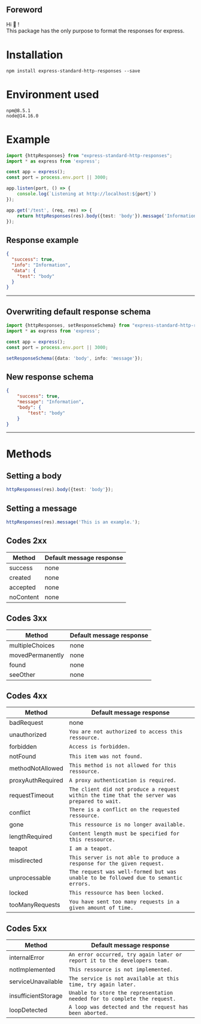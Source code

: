 ## Foreword
Hi 👋 !  
This package has the only purpose to format the responses for express.

# Installation
```  
npm install express-standard-http-responses --save
```

# Environment used

`npm@8.5.1`  
`node@14.16.0`

# Example  
```ts
import {httpResponses} from "express-standard-http-responses";
import * as express from 'express';

const app = express();
const port = process.env.port || 3000;

app.listen(port, () => {
    console.log(`Listening at http://localhost:${port}`)
});

app.get('/test', (req, res) => {
    return httpResponses(res).body({test: 'body'}).message('Information').success();
});

```

## Response example

```json
{
  "success": true,
  "info": "Information",
  "data": {
    "test": "body"
  }
}
```
-----

## Overwriting default response schema
```ts
import {httpResponses, setResponseSchema} from "express-standard-http-responses";
import * as express from 'express';

const app = express();
const port = process.env.port || 3000;

setResponseSchema({data: 'body', info: 'message'});
```

## New response schema
```json
{
    "success": true,
    "message": "Information",
    "body": {
        "test": "body"
    }
}
```

-----

# Methods

## Setting a body
```ts
httpResponses(res).body({test: 'body'});
```

## Setting a message

```ts
httpResponses(res).message('This is an example.');
```

## Codes 2xx

| Method    | Default message response |
|-----------|--------------------------|
| success   | none                     |
| created   | none                     |
| accepted  | none                     |
| noContent | none                     |

## Codes 3xx

| Method           | Default message response |
|------------------|--------------------------|
| multipleChoices  | none                     |
| movedPermanently | none                     |
| found            | none                     |
| seeOther         | none                     |

## Codes 4xx

| Method            | Default message response                                                                     |
|-------------------|----------------------------------------------------------------------------------------------|
| badRequest        | none                                                                                         |
| unauthorized      | `You are not authorized to access this ressource.`                                           |
| forbidden         | `Access is forbidden.`                                                                       |
| notFound          | `This item was not found.`                                                                   |
| methodNotAllowed  | `This method is not allowed for this ressource.`                                             |
| proxyAuthRequired | `A proxy authentication is required.`                                                        |
| requestTimeout    | `The client did not produce a request within the time that the server was prepared to wait.` |
| conflict          | `There is a conflict on the requested ressource.`                                            |
| gone              | `This ressource is no longer available.`                                                     |
| lengthRequired    | `Content length must be specified for this ressource.`                                       |
| teapot            | `I am a teapot.`                                                                             |
| misdirected       | `This server is not able to produce a response for the given request.`                       |
| unprocessable     | `The request was well-formed but was unable to be followed due to semantic errors.`          |
| locked            | `This ressource has been locked.`                                                            |
| tooManyRequests   | `You have sent too many requests in a given amount of time.`                                 |

## Codes 5xx

| Method              | Default message response                                                  |
|---------------------|---------------------------------------------------------------------------|
| internalError       | `An error occurred, try again later or report it to the developers team.` |
| notImplemented      | `This ressource is not implemented.`                                      |
| serviceUnavailable  | `The service is not available at this time, try again later.`             |
| insufficientStorage | `Unable to store the representation needed for to complete the request.`  |
| loopDetected        | `A loop was detected and the request has been aborted.`                   |